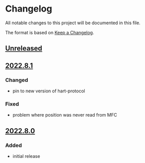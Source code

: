 # Changelog
All notable changes to this project will be documented in this file.

The format is based on [Keep a Changelog](https://keepachangelog.com/).

## [Unreleased]

## [2022.8.1]

### Changed
- pin to new version of hart-protocol

### Fixed
- problem where position was never read from MFC

## [2022.8.0]

### Added
- initial release

[Unreleased]: https://github.com/yaq-project/yaqd-brooks/-/compare/v2022.8.1...main
[2022.8.1]: https://github.com/yaq-project/yaqd-brooks/-/compare/v2022.8.0...v2022.8.1
[2022.8.0]: https://github.com/yaq-project/yaqd-brooks/-/tags/v2022.8.0

